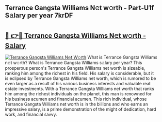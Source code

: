## Terrance Gangsta Williams N𝚎t w𝚘rth - Part-U1f S𝚊lary per year 7krDF

# <h2><a href="http://gc2aex.nevu.top/?p=Terrance+Gangsta+Williams">🔗 👉🔴 Terrance Gangsta Williams N𝚎t w𝚘rth - S𝚊lary</a></h2>

[![Terrance Gangsta Williams N𝚎t W𝚘rth](https://i.imgur.com/Oavwk0R.jpeg)](http://gc2aex.nevu.top/?p=Terrance+Gangsta+Williams)
What is Terrance Gangsta Williams n𝚎t w𝚘rth? What is Terrance Gangsta Williams s𝚊lary per year?
This prosperous person's Terrance Gangsta Williams net worth is sizeable, ranking him among the richest in his field. His salary is considerable, but it is eclipsed by Terrance Gangsta Williams net worth, which is rumored to be even larger as a result of his various business interests and valuable real estate investments. With a Terrance Gangsta Williams net worth that ranks him among the richest individuals on the planet, this man is renowned for his business acumen and financial acumen. This rich individual, whose Terrance Gangsta Williams net worth is in the billions and who earns an impressive salary, is a prime demonstration of the might of dedication, hard work, and financial savvy.
